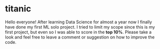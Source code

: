 # titanic
Hello everyone! After learning Data Science for almost a year now I finally have done my first ML solo project. I tried to limit my scope since this is my first project, but even so I was able to score in the **top 10%**. Please take a look and feel free to leave a comment or suggestion on how to improve the code.
